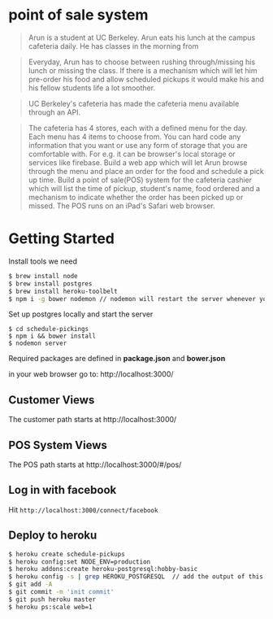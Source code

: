 point of sale system
===

> Arun is a student at UC Berkeley. Arun eats his lunch at the campus cafeteria daily. He has classes in the morning from

> Everyday, Arun has to choose between rushing through/missing his lunch or missing the class. If there is a mechanism which will let him pre-order his food and allow scheduled pickups it would make his and his fellow students life a lot smoother.

> UC Berkeley's cafeteria has made the cafeteria menu available through an API.

> The cafeteria has 4 stores, each with a defined menu for the day. Each menu has 4 items to choose from. 
You can hard code any information that you want or use any form of storage that you are comfortable with. For e.g. it can be browser's local  storage or services like firebase. 
Build a web app which will let Arun browse through the menu and place an order for the food and schedule a pick up time.
Build a point of sale(POS) system for the cafeteria cashier which will list the time of pickup, student's name, food ordered and a mechanism to indicate whether the order has been picked up or missed. The POS runs on an iPad's Safari web browser.

# Getting Started

Install tools we need
```sh
$ brew install node
$ brew install postgres
$ brew install heroku-toolbelt
$ npm i -g bower nodemon // nodemon will restart the server whenever you make server side changes
```

Set up postgres locally and start the server
```
$ cd schedule-pickings
$ npm i && bower install
$ nodemon server
```

Required packages are defined in **package.json** and **bower.json**

in your web browser go to:
    http://localhost:3000/

## Customer Views

The customer path starts at http://localhost:3000/

## POS System Views

The POS path starts at http://localhost:3000/#/pos/

## Log in with facebook

Hit `http://localhost:3000/connect/facebook`

## Deploy to heroku

```sh
$ heroku create schedule-pickups
$ heroku config:set NODE_ENV=production
$ heroku addons:create heroku-postgresql:hobby-basic
$ heroku config -s | grep HEROKU_POSTGRESQL  // add the output of this to server/env.js
$ git add -A
$ git commit -m 'init commit'
$ git push heroku master
$ heroku ps:scale web=1
```